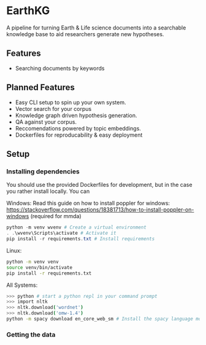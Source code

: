 # EarthKG
A pipeline for turning Earth &amp; Life science documents into a searchable knowledge base to aid researchers generate new hypotheses.

## Features
- Searching documents by keywords

## Planned Features
- Easy CLI setup to spin up your own system.
- Vector search for your corpus
- Knowledge graph driven hypothesis generation. 
- QA against your corpus.
- Reccomendations powered by topic embeddings.
- Dockerfiles for reproducability & easy deployment

## Setup


### Installing dependencies 
You should use the provided Dockerfiles for development, but in the case you rather install locally. You can 

Windows:
Read this guide on how to install poppler for windows: https://stackoverflow.com/questions/18381713/how-to-install-poppler-on-windows (required for mmda)

```powershell
python -m venv wvenv # Create a virtual environment
. .\wvenv\Scripts\activate # Activate it
pip install -r requirements.txt # Install requirements
```

Linux:
```sh
python -m venv venv
source venv/bin/activate
pip install -r requirements.txt
```

All Systems:
```sh
>>> python # start a python repl in your command prompt
>>> import nltk
>>> nltk.download('wordnet')
>>> nltk.download('omw-1.4')
python -m spacy download en_core_web_sm # Install the spacy language model you want to use
```

### Getting the data
